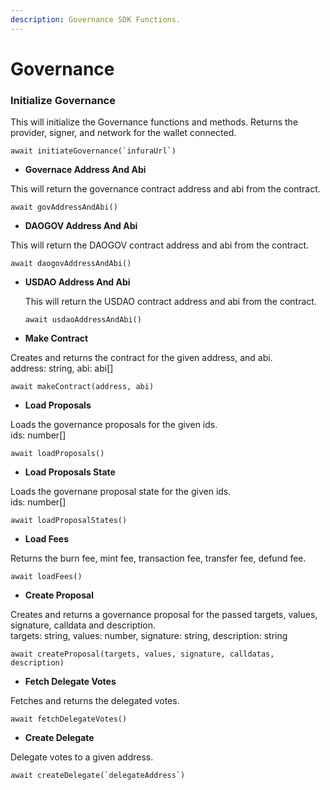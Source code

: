 ```yaml
---
description: Governance SDK Functions.
---
```


# Governance

### Initialize Governance

This will initialize the Governance functions and methods. Returns the provider, signer, and network for the wallet connected.

```text
await initiateGovernance(`infuraUrl`)
```

* **Governace Address And Abi**

This will return the governance contract address and abi from the contract.

```text
await govAddressAndAbi()
```

* **DAOGOV Address And Abi**

This will return the DAOGOV contract address and abi from the contract.

```text
await daogovAddressAndAbi()
```

* **USDAO Address And Abi**

  This will return the USDAO contract address and abi from the contract.

  ```text
  await usdaoAddressAndAbi()
  ```

* **Make Contract**

Creates and returns the contract for the given address, and abi.  
address: string, abi: abi\[\]

```text
await makeContract(address, abi)
```

* **Load Proposals**

Loads the governance proposals for the given ids.  
ids: number\[\]

```text
await loadProposals()
```

* **Load Proposals State**

Loads the governane proposal state for the given ids.  
ids: number\[\]

```text
await loadProposalStates()
```

* **Load Fees**

Returns the burn fee, mint fee, transaction fee, transfer fee, defund fee.

```text
await loadFees()
```

* **Create Proposal**

Creates and returns a governance proposal for the passed targets, values, signature, calldata and description.  
targets: string, values: number, signature: string, description: string

```text
await createProposal(targets, values, signature, calldatas, description)
```

* **Fetch Delegate Votes**

Fetches and returns the delegated votes.

```text
await fetchDelegateVotes()
```

* **Create Delegate**

Delegate votes to a given address.

```text
await createDelegate(`delegateAddress`)
```

